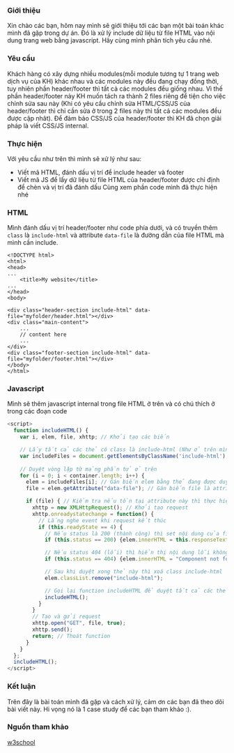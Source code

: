 ### Giới thiệu
Xin chào các bạn, hôm nay mình sẽ giới thiệu tới các bạn một bài toán khác mình đã gặp trong dự án. Đó là xử lý include dữ liệu từ file HTML vào nội dung trang web bằng javascript. Hãy cùng mình phân tích yêu cầu nhé.

### Yêu cầu
Khách hàng có xây dựng nhiều modules(mỗi module tương tự 1 trang web dịch vụ của KH) khác nhau và các modules này đều đang chạy đồng thời, tuy nhiên phần header/footer thì tất cả các modules đều giống nhau.
Vì thế phần header/footer này KH muốn tách ra thành 2 files riêng để tiện cho việc chỉnh sửa sau này (Khi có yêu cầu chỉnh sửa HTML/CSS/JS của header/footer thì chỉ cần sửa ở trong 2 files này thì tất cả các modules đều được cập nhât). Để đảm bảo CSS/JS của header/footer thì KH đã chọn giải pháp là viết CSS/JS internal.

### Thực hiện
Với yêu cầu như trên thì mình sẽ xử lý như sau:
* Viết mã HTML, đánh dấu vị trí để include header và footer
* Viết mã JS để lấy dữ liệu từ file HTML của header/footer được chỉ định để chèn và vị trí đã đánh dấu
Cùng xem phần code mình đã thực hiện nhé

### HTML
Mình đánh dấu vị trí header/footer như code phía dưới, và có truyền thêm `class` là `include-html` và attribute `data-file` là đường dẫn của file HTML mà mình cần include.
```
<!DOCTYPE html>
<html>
<head>
...
    <title>My website</title>
...
</head>
<body>

<div class="header-section include-html" data-file="myfolder/header.html"></div>
<div class="main-content">
    ...
    // content here
    ...
</div>
<div class="footer-section include-html" data-file="myfolder/footer.html"></div>
</body>
</html>

```

### Javascript
Mình sẽ thêm javascript internal trong file HTML ở trên và có chú thích ở trong các đoạn code
```javascript
<script>
  function includeHTML() {
    var i, elem, file, xhttp; // Khởi tạo các biến

    // Lấy tất cả các thẻ có class là include-html (Như ở trên mình định nghĩa 2 thẻ để include header/footer)
    var includeFiles = document.getElementsByClassName('include-html');
    
    // Duyệt vòng lặp từ mảng phần tử ở trên
    for (i = 0; i < container.length; i++) {
      elem = includeFiles[i]; // Gán biến elem bằng thẻ đang được duyệt
      file = elem.getAttribute("data-file"); // Gán biến file là attribute của thẻ đang được duyệt

      if (file) { // Kiểm tra nếu tồn tại attribute này thì thực hiện tiếp
        xhttp = new XMLHttpRequest(); // Khởi tạo request
        xhttp.onreadystatechange = function() {
          // Lắng nghe event khi request kết thúc
          if (this.readyState == 4) {
            // Nếu status là 200 (thành công) thì set nội dung của file vào thẻ đang được duyệt
            if (this.status == 200) {elem.innerHTML = this.responseText;}

            // Nếu status 404 (lỗi) thì hiển thị nội dung lỗi không thấy component
            if (this.status == 404) {elem.innerHTML = "Component not found.";}

            // Sau khi duyệt xong thẻ này thì xoá class include-html 
            elem.classList.remove("include-html");

            // Gọi lại function includeHTML để duyệt tất cả các thẻ có class include-html còn lại
            includeHTML();
          }
        }
        // Tạo và gửi request
        xhttp.open("GET", file, true);
        xhttp.send();
        return; // Thoát function
      }
    }
  };
  includeHTML();
</script>
```

### Kết luận
Trên đây là bài toán mình đã gặp và cách xử lý, cảm ơn các bạn đã theo dõi bài viết này. Hi vọng nó là 1 case study để các bạn tham khảo :).


### Nguồn tham khảo
[w3school](https://www.w3schools.com/howto/howto_html_include.asp)